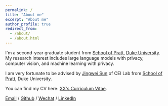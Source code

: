 ```yaml
---
permalink: /
title: "About me"
excerpt: "About me"
author_profile: true
redirect_from: 
  - /about/
  - /about.html
---
```


I'm a second-year graduate student from [School of Pratt](https://eecs.pku.edu.cn/), [Duke University](https://duke.edu/). My research interest includes large language models with privacy, computer vision, and machine learning with privacy.

I am very fortunate to be advised by [Jingwei Sun](https://jingwei-sun.com/) of CEI Lab from [School of Pratt](https://cei.pratt.duke.edu/), Duke University.

You can find my CV here: [XX's Curriculum Vitae](../assets/Curriculum_Vitae.pdf).

[Email](mailto:yang.ouyang@duke.edu) / [Github](https://github.com/oyy2000) / [Wechat](../images/wechat.jpg) / [LinkedIn](https://www.linkedin.com/in/yang-ouyang-363425213/)

